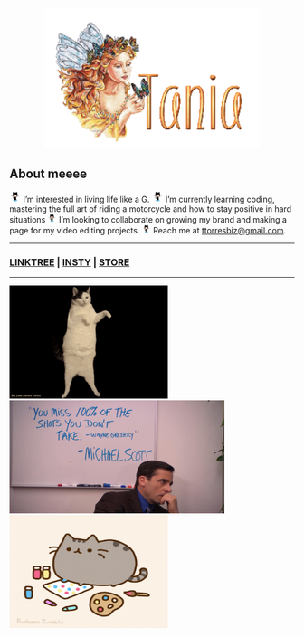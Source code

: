 <p align="center">
  <img width="380" height="250" src="name-graphics-tania-882855.gif">
</p>

## About meeee ##
<img src="octocat-wave-dribbble.gif" width="20" height="20"> I’m interested in living life like a G.
<img src="octocat-wave-dribbble.gif" width="20" height="20"> I’m currently learning coding, mastering the full art of riding a motorcycle and how to stay positive in hard situations
<img src="octocat-wave-dribbble.gif" width="16" height="16"> I’m looking to collaborate on growing my brand and making a page for my video editing projects. 
<img src="octocat-wave-dribbble.gif" width="16" height="16"> Reach me at ttorresbiz@gmail.com.

-----------------------
### [LINKTREE](https://linktr.ee/helloitstania) | [INSTY](https://instagram.com/myfriendtania) | [STORE](https://feelyclub.com) ### 
-----------------------

<img src="./cat-wink.gif" width="280" height="200"> <img src="./michael-scott.png" width="380" height="200"> <img src="giphy.gif" width="280" height="200">


<!----------------------------------------- COMMENTED OUT ITEMS ------------------------------------->

<!---- ![cat_wink](./cat-wink.gif) ---->

<!--- ![michael scott](./michael-scott.png) --->

<!---
myfriendtania/myfriendtania is a ✨ special ✨ repository because its my `README.md` (this file) appears on your GitHub profile.
You can click the Preview link to take a look at your changes.
--->
